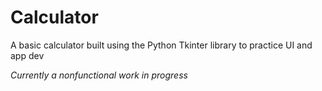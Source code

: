 # Calculator
A basic calculator built using the Python Tkinter library to practice UI and app dev

*Currently a nonfunctional work in progress*
